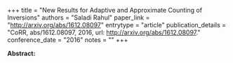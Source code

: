 +++
title = "New Results for Adaptive and Approximate Counting of Inversions"
authors = "Saladi Rahul"
paper_link = "http://arxiv.org/abs/1612.08097"
entrytype = "article"
publication_details = "CoRR, abs/1612.08097, 2016, url: <a href='http://arxiv.org/abs/1612.08097' target='_blank'>http://arxiv.org/abs/1612.08097</a>."
conference_date = "2016"
notes = ""
+++

<b>Abstract:</b>
